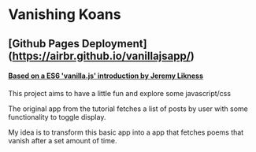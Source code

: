# Vanishing Koans

## [Github Pages Deployment] (https://airbr.github.io/vanillajsapp/)

#### [Based on a ES6 'vanilla.js' introduction by Jeremy Likness ](https://dev.to/jeremylikness/vanilla-js-getting-started-1e3j)

This project aims to have a little fun and explore some javascript/css

The original app from the tutorial fetches a list of posts by user with some functionality to toggle display. 

My idea is to transform this basic app into a app that fetches poems that vanish after a set amount of time.

